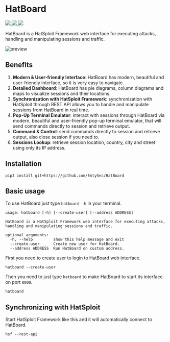 # HatBoard

<p>
    <a href="https://entysec.netlify.app">
        <img src="https://img.shields.io/badge/developer-EntySec-3572a5.svg">
    </a>
    <a href="https://github.com/EntySec/HatBoard">
        <img src="https://img.shields.io/badge/language-Python-3572a5.svg">
    </a>
    <a href="https://github.com/EntySec/HatBoard/stargazers">
        <img src="https://img.shields.io/github/stars/EntySec/HatBoard?color=yellow">
    </a>
</p>

HatBoard is a HatSploit Framework web interface for executing attacks, handling and manipulating sessions and traffic.

![preview](https://user-images.githubusercontent.com/54115104/131259249-684220c1-e26c-416a-8dfa-99e85e4f16b2.png)

## Benefits

1. **Modern & User-friendly Interface**: HatBoard has modern, beautiful and user-friendly interface, so it is very easy to navigate.
2. **Detailed Dashboard**: HatBoard has pie diagrams, column diagrams and maps to visualize sessions and their locations.
3. **Synchronization with HatSploit Framework**: synchronization with HatSploit through REST API allows you to handle and manipulate sessions from HatBoard in real time.
4. **Pop-Up Terminal Emulator**: interact with sessions through HatBoard via modern, beautiful and user-friendly pop-up terminal emulator, that will send commands directly to session and retrieve output.
5. **Command & Control**: send commands directly to session and retrieve output, also close session if you need to.
6. **Sessions Lookup**: retrieve session location, country, city and street using only its IP address.

## Installation

```shell
pip3 install git+https://github.com/EntySec/HatBoard
```

## Basic usage

To use HatBoard just type `hatboard -h` in your terminal.

```
usage: hatboard [-h] [--create-user] [--address ADDRESS]

HatBoard is a HatSploit Framework web interface for executing attacks,
handling and manipulating sessions and traffic.

optional arguments:
  -h, --help         show this help message and exit
  --create-user      Create new user for HatBoard.
  --address ADDRESS  Run HatBoard on custom address.
```

First you need to create user to login to HatBoard web interface.

```
hatboard --create-user
```

Then you need to just type `hatboard` to make HatBoard to start its interface on port `8000`.

```
hatboard
```

## Synchronizing with HatSploit

Start HatSploit Framework like this and it will automatically connect to HatBoard.

```
hsf --rest-api
```
